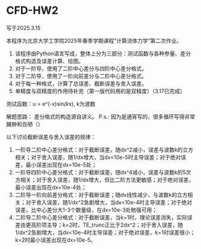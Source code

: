 # CFD-HW2

写于2025.3.15


本程序为北京大学工学院2025年春季学期课程“计算流体力学”第二次作业。

1. 该程序由Python语言写成，整体上分为三部分：测试函数与各种参量、差分格式构造及误差计算、绘图。
2. 对于一阶导，使用了二阶中心差分与四阶中心差分格式。
3. 对于二阶导，使用了一阶向前差分与二阶中心差分格式。
4. 对于每一种格式，计算了总误差、截断误差与舍入误差。
5. 单精度与双精度的作用待补充（第一版代码用的是双精度）（3.17已完成）

测试函数：u = e^(-x)*sin(k*x), k为波数

解题思路：
差分格式的构造源自讲义。
P.s.: 因为是通宵写的，很多循环写得非常臃肿和丑陋（）


以下讨论截断误差与舍入误差的规律：
1. 一阶导二阶中心差分格式：对于截断误差，随dx^2减小，误差与波数k的立方相关；对于舍入误差，随1/dx增大，当dx<10e-5时主导误差；对于绝对误差，最小误差出现在dx=10e-5处；
2. 一阶导四阶中心差分格式：对于截断误差，随dx^4减小，误差与波数k的5次方相关；对于舍入误差，随1/dx增大，但比二阶方法更敏感；对于绝对误差，最小误差出现在dx=10e-4处；
3. 二阶导一阶向前差分格式：对于截断误差；随dx线性减少，与波数k的立方相关；对于舍入误差，随1/dx^2急剧增大，当dx<10e-4时主导误差；对于绝对误差，比中心差分大1-3个数量级，在dx=10e-3处勉强可用；
4. 二阶导二阶中心差分格式：对于截断误差，当k=1时，理论误差消失，实际误差由更高阶项主导；k=2时，TE_trunc正比于2dx^2；对于舍入误差，随1/dx^2急剧增大，当dx<10e-4时主导误差；对于绝对误差，k=1时误差很小；k=2时最小误差出现在dx=10e-5。
